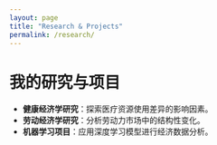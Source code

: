 ```yaml
---
layout: page
title: "Research & Projects"
permalink: /research/
---
```


# 我的研究与项目

- **健康经济学研究**：探索医疗资源使用差异的影响因素。
- **劳动经济学研究**：分析劳动力市场中的结构性变化。
- **机器学习项目**：应用深度学习模型进行经济数据分析。

